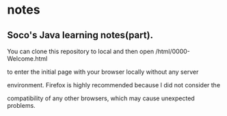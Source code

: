 # notes
## Soco's Java learning notes(part).

You can clone this repository to local and then open /html/0000-Welcome.html

to enter the initial page with your browser locally without any server 

environment. Firefox is highly recommended because I did not consider the 

compatibility of any other browsers, which may cause unexpected problems.
